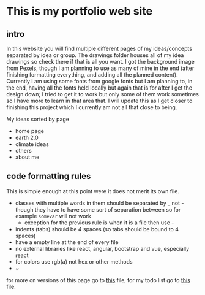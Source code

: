 # This is my portfolio web site
## intro
In this website you will find multiple different pages of my ideas/concepts separated by idea or group. The drawings folder houses all of my idea drawings so check there if that is all you want. I got the background image from [Pexels](https://www.pexels.com/), though I am planning to use as many of mine in the end (after finishing formatting everything, and adding all the planned content). Currently I am using some fonts from google fonts but I am planning to, in the end, having all the fonts held locally but again that is for after I get the design down; I tried to get it to work but only some of them work sometimes so I have more to learn in that area that.
I will update this as I get closer to finishing this project which I currently am not all that close to being. 

My ideas sorted by page

 - home page
 - earth 2.0
 - climate ideas
 - others
 - about me

## code formatting rules

This is simple enough at this point were it does not merit its own file.
 - classes with multiple words in them should be separated by _ not - though they have to have some sort of separation between so for example `someVar` will not work 
   - exception for the previous rule is when it is a file then use -
 - indents (tabs) should be 4 spaces (so tabs should be bound to 4 spaces)
 - have a empty line at the end of every file 
 - no external libraries like react, angular, bootstrap and vue, especially react
 - for colors use rgb(a) not hex or other methods
 - ~

for more on versions of this page go to  [this](versions.md)  file, for my todo list go to  [this](todo.md)  file.
